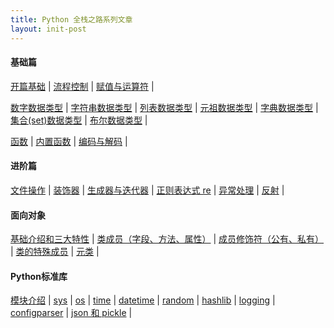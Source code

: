 ```yaml
---
title: Python 全栈之路系列文章
layout: init-post
---
```


#### 基础篇

[开篇基础]({{site.baseurl}}/2017/05/03/python-basics) \|
[流程控制]({{site.baseurl}}/2017/05/03/python-flowcContort) \|
[赋值与运算符]({{site.baseurl}}/2017/05/03/python-assignment-and-operator) \|  

[数字数据类型]({{site.baseurl}}/2017/05/03/python-digital-data-type) \|
[字符串数据类型]({{site.baseurl}}/2017/05/07/python-string-data-type) \|
[列表数据类型]({{site.baseurl}}/2017/05/05/python-list-data-type) \|
[元祖数据类型]({{site.baseurl}}/2017/05/03/python-tuple-data-type) \|
[字典数据类型]({{site.baseurl}}/2017/05/03/python-dict-data-type) \|
[集合(set)数据类型]({{site.baseurl}}/2017/05/03/python-set-data-type) \|
[布尔数据类型]({{site.baseurl}}/2017/05/03/python-bool-data-type) \|  

[函数]({{site.baseurl}}/2017/05/07/python-function) \|
[内置函数]({{site.baseurl}}/2017/05/09/python-built-in-function) \|
[编码与解码]({{site.baseurl}}/2017/06/20/python-decode-and-encode) \|

#### 进阶篇

[文件操作]({{site.baseurl}}/2017/05/05/python-file-operation) \|
[装饰器]({{site.baseurl}}/2017/05/09/python-decorator) \|
[生成器与迭代器]({{site.baseurl}}/2017/05/10/python-generator-and-iterator) \|
[正则表达式 re]({{site.baseurl}}/2017/05/15/python-module-re) \|
[异常处理]({{site.baseurl}}/2017/05/20/python-exception-handling) \|
[反射]({{site.baseurl}}/2017/05/20/python-reflection) \|

#### 面向对象

[基础介绍和三大特性]({{site.baseurl}}/2017/05/16/python-object-oriented-basics) \|
[类成员（字段、方法、属性）]({{site.baseurl}}/2017/05/16/python-object-oriented-class-member) \|
[成员修饰符（公有、私有）]({{site.baseurl}}/2017/05/16/python-object-oriented-member-modifier) \|
[类的特殊成员]({{site.baseurl}}/2017/05/16/python-object-oriented-special-member) \|
[元类]({{site.baseurl}}/2017/05/16/python-object-oriented-meta-class) \|
#### Python标准库

[模块介绍]({{site.baseurl}}/2017/05/15/python-module) \|
[sys]({{site.baseurl}}/2017/05/13/python-module-sys) \|
[os]({{site.baseurl}}/2017/05/13/python-module-os) \|
[time]({{site.baseurl}}/2017/05/10/python-module-time) \|
[datetime]({{site.baseurl}}/2017/05/10/python-module-datetime) \|
[random]({{site.baseurl}}/2017/05/10/python-module-random) \|
[hashlib]({{site.baseurl}}/2017/05/13/python-module-hashlib) \|
[logging]({{site.baseurl}}/2017/05/15/python-module-logging) \|
[configparser]({{site.baseurl}}/2017/05/15/python-module-configparser) \|
[json 和 pickle]({{site.baseurl}}/2017/05/15/python-module-json-and-pickle) \|
